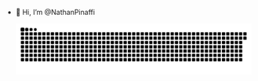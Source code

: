 - 👋 Hi, I’m @NathanPinaffi

  ![Snake animation](https://github.com/nathanpinaffi/nathanpinaffi/blob/output/github-contribution-grid-snake.svg)
